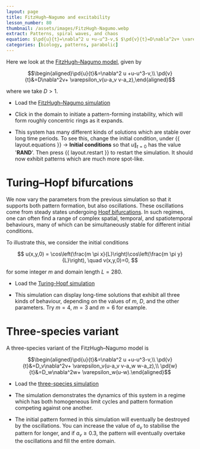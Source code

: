 ```yaml
---
layout: page
title: FitzHugh–Nagumo and excitability
lesson_number: 80
thumbnail: /assets/images/FitzHugh-Nagumo.webp
extract: Patterns, spiral waves, and chaos
equation: $\pd{u}{t}=\nabla^2 u +u-u^3-v,$ $\pd{v}{t}=D\nabla^2v+ \varepsilon_v(u-a_v v-a_z)$
categories: [biology, patterns, parabolic]
---
```

Here we look at the  [FitzHugh–Nagumo model](https://en.wikipedia.org/wiki/FitzHugh%E2%80%93Nagumo_model), given by 

$$\begin{aligned}\pd{u}{t}&=\nabla^2 u +u-u^3-v,\\ \pd{v}{t}&=D\nabla^2v+ \varepsilon_v(u-a_v v-a_z),\end{aligned}$$

where we take $D>1$.

* Load the [FitzHugh–Nagumo simulation](/sim/?preset=FitzHugh-Nagumo) 

* Click in the domain to initiate a pattern-forming instability, which will form roughly concentric rings as it expands.

* This system has many different kinds of solutions which are stable over long time periods. To see this, change the initial condition, under <span class='click_sequence'>{{ layout.equations }} → **Initial conditions**</span> so that $u\|_{t=0}$ has the value '**RAND**'.  Then press {{ layout.restart }} to restart the simulation. It should now exhibit patterns which are much more spot-like.

# Turing–Hopf bifurcations

We now vary the parameters from the previous simulation so that it supports both pattern formation, but also oscillations. These oscillations come from steady states undergoing [Hopf bifurcations](https://en.wikipedia.org/wiki/Hopf_bifurcation). In such regimes, one can often find a range of complex spatial, temporal, and spatiotemporal behaviours, many of which can be simultaneously stable for different initial conditions. 

To illustrate this, we consider the initial conditions

$$
u(x,y,0) = \cos\left(\frac{m \pi x}{L}\right)\cos\left(\frac{m \pi y}{L}\right), \quad v(x,y,0)=0,
$$

for some integer $m$ and domain length $L=280$. 

* Load the [Turing-Hopf simulation](/sim/?preset=FitzHugh-Nagumo-Hopf)

* This simulation can display long-time solutions that exhibit all three kinds of behaviour, depending on the values of $m$, $D$, and the other parameters. Try $m=4$, $m=3$ and $m=6$ for example.

# Three-species variant

A three-species variant of the FitzHugh–Nagumo model is 

$$\begin{aligned}\pd{u}{t}&=\nabla^2 u +u-u^3-v,\\ \pd{v}{t}&=D_v\nabla^2v+ \varepsilon_v(u-a_v v-a_w w-a_z),\\ \pd{w}{t}&=D_w\nabla^2w+ \varepsilon_w(u-w).\end{aligned}$$

* Load the [three-species simulation](/sim/?preset=FitzHugh-Nagumo-3) 

* The simulation demonstrates the dynamics of this system in a regime which has both homogeneous limit cycles and pattern formation competing against one another.

* The initial pattern formed in this simulation will eventually be destroyed by the oscillations. You can increase the value of $a_v$ to stabilise the pattern for longer, and if $a_v \geq 0.3$, the pattern will eventually overtake the oscillations and fill the entire domain.
